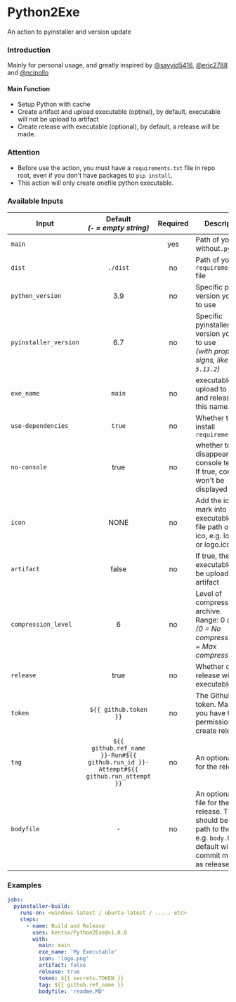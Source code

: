 # Python2Exe
An action to pyinstaller and version update

### Introduction
Mainly for personal usage, and greatly inspired by [@sayyid5416](https://github.com/sayyid5416/pyinstaller), [@eric2788](https://github.com/eric2788/pyinstaller-build) and [@ncipollo](https://github.com/ncipollo/release-action)

#### Main Function
- Setup Python with cache
- Create artifact and upload executable (optinal), by default, executable will not be upload to artifact
- Create release with executable (optional), by default, a release will be made.

### Attention
- Before use the action, you must have a `requirements.txt` file in repo root, even if you don't have packages to `pip install`.
- This action will only create onefile python executable.




### Available Inputs
  | Input                 | Default <br> _(`-` = empty string)_  | Required |Description 
  |-----------------------|:--------:|:--------:|-------------
  | `main`   |         | yes |Path of your `.py`, without`.py`
  | `dist`        | `./dist` | no |Path of your `requirements.txt` file
  | `python_version`       | 3.9 | no  | Specific python version you want to use
  | `pyinstaller_version`  | 6.7 | no  | Specific pyinstaller version you want to use <br>*(with proper signs, like `5.13.2`)*
  | `exe_name`            | `main`| no | executable upload to artifact and release with this name.
  | `use-dependencies`| `true` | no   | Whether to install `requirements.txt`
  | `no-console`      | true  | no   | whether to disappear console terminal. If true, console won't be displayed
  | `icon`      | NONE  | no   | Add the icon mark into your executable, the file path of your ico, e.g. logo.png or logo.ico'
  | `artifact`      | false  | no   | If true, then the executable will be upload to artifact
  | `compression_level`   | 6    | no    | Level of compression for archive. <br>Range: 0 and 9. <br>_(0 = No compression, 9 = Max compression)_.
  | `release`   | true    | no    | Whether create a release with the executable
  | `token`   | `${{ github.token }}`    | no    | The Github token. Make sure you have the permission to create release.
  | `tag`   | `${{ github.ref_name }}-Run#${{ github.run_id }}-Attempt#${{ github.run_attempt }}`    | no    | An optional tag for the release.
  | `bodyfile`   | `-`    | no    | An optional body file for the release. This should be the path to the file, e.g. `body.MD`. The default will take commit message as release note.

###  Examples

```yaml
jobs:
  pyinstaller-build:
    runs-on: <windows-latest / ubuntu-latest / ..... etc>
    steps:
      - name: Build and Release
        uses: kentsx/Python2Exe@v1.0.0
        with:
          main: main
          exe_name: 'My Executable'
          icon: 'logo.png'
          artifact: false
          release: true
          token: ${{ secrets.TOKEN }}
          tag: ${{ github.ref_name }}
          bodyfile: 'readme.MD'
```